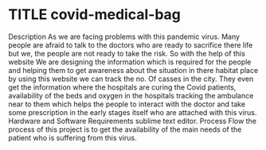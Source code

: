 # TITLE covid-medical-bag
Description
As we are facing problems with this pandemic virus. Many people are afraid to talk to the doctors who are ready to sacrifice there life but we, the people are not ready to take the risk. So with the help of this website We are designing the information which is required for the people and helping them to get awareness about the situation in there habitat place  by using this website we can track the no. Of casses in the city. They even get the information where the hospitals are curing the Covid patients, availability of the beds and oxygen in the hospitals tracking the ambulance near to them which helps the people to interact with the doctor and take some prescription in the early stages itself who are attached with this virus.
Hardware and Software Requirements
sublime text editor.
Process Flow
the process of this project is to get the availability of the main needs of the patient who is suffering from this virus.
